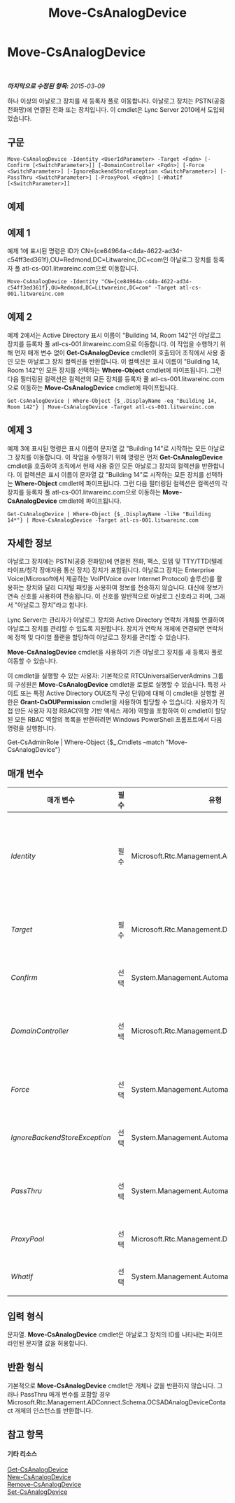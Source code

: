 ﻿---
title: Move-CsAnalogDevice
TOCTitle: Move-CsAnalogDevice
ms:assetid: c629c5f8-93e7-4fe4-ad51-52bc0ae99a46
ms:mtpsurl: https://technet.microsoft.com/ko-kr/library/Gg398816(v=OCS.15)
ms:contentKeyID: 49304982
ms.date: 08/10/2015
mtps_version: v=OCS.15
ms.translationtype: HT
---

# Move-CsAnalogDevice

 

_**마지막으로 수정된 항목:** 2015-03-09_

하나 이상의 아날로그 장치를 새 등록자 풀로 이동합니다. 아날로그 장치는 PSTN(공중 전화망)에 연결된 전화 또는 장치입니다. 이 cmdlet은 Lync Server 2010에서 도입되었습니다.

## 구문

    Move-CsAnalogDevice -Identity <UserIdParameter> -Target <Fqdn> [-Confirm [<SwitchParameter>]] [-DomainController <Fqdn>] [-Force <SwitchParameter>] [-IgnoreBackendStoreException <SwitchParameter>] [-PassThru <SwitchParameter>] [-ProxyPool <Fqdn>] [-WhatIf [<SwitchParameter>]]

## 예제

## 예제 1

예제 1에 표시된 명령은 ID가 CN={ce84964a-c4da-4622-ad34-c54ff3ed361f},OU=Redmond,DC=Litwareinc,DC=com인 아날로그 장치를 등록자 풀 atl-cs-001.litwareinc.com으로 이동합니다.

    Move-CsAnalogDevice -Identity "CN={ce84964a-c4da-4622-ad34-c54ff3ed361f},OU=Redmond,DC=Litwareinc,DC=com" -Target atl-cs-001.litwareinc.com

## 예제 2

예제 2에서는 Active Directory 표시 이름이 "Building 14, Room 142"인 아날로그 장치를 등록자 풀 atl-cs-001.litwareinc.com으로 이동합니다. 이 작업을 수행하기 위해 먼저 매개 변수 없이 **Get-CsAnalogDevice** cmdlet이 호출되어 조직에서 사용 중인 모든 아날로그 장치 컬렉션을 반환합니다. 이 컬렉션은 표시 이름이 "Building 14, Room 142"인 모든 장치를 선택하는 **Where-Object** cmdlet에 파이프됩니다. 그런 다음 필터링된 컬렉션은 컬렉션의 모든 장치를 등록자 풀 atl-cs-001.litwareinc.com으로 이동하는 **Move-CsAnalogDevice** cmdlet에 파이프됩니다.

    Get-CsAnalogDevice | Where-Object {$_.DisplayName -eq "Building 14, Room 142"} | Move-CsAnalogDevice -Target atl-cs-001.litwareinc.com

## 예제 3

예제 3에 표시된 명령은 표시 이름이 문자열 값 "Building 14"로 시작하는 모든 아날로그 장치를 이동합니다. 이 작업을 수행하기 위해 명령은 먼저 **Get-CsAnalogDevice** cmdlet을 호출하여 조직에서 현재 사용 중인 모든 아날로그 장치의 컬렉션을 반환합니다. 이 컬렉션은 표시 이름이 문자열 값 "Building 14"로 시작하는 모든 장치를 선택하는 **Where-Object** cmdlet에 파이프됩니다. 그런 다음 필터링된 컬렉션은 컬렉션의 각 장치를 등록자 풀 atl-cs-001.litwareinc.com으로 이동하는 **Move-CsAnalogDevice** cmdlet에 파이프됩니다.

    Get-CsAnalogDevice | Where-Object {$_.DisplayName -like "Building 14*"} | Move-CsAnalogDevice -Target atl-cs-001.litwareinc.com

## 자세한 정보

아날로그 장치에는 PSTN(공중 전화망)에 연결된 전화, 팩스, 모뎀 및 TTY/TTD(텔레타이프/청각 장애자용 통신 장치) 장치가 포함됩니다. 아날로그 장치는 Enterprise Voice(Microsoft에서 제공하는 VoIP(Voice over Internet Protocol) 솔루션)를 활용하는 장치와 달리 디지털 패킷을 사용하여 정보를 전송하지 않습니다. 대신에 정보가 연속 신호를 사용하여 전송됩니다. 이 신호를 일반적으로 아날로그 신호라고 하며, 그래서 "아날로그 장치"라고 합니다.

Lync Server는 관리자가 아날로그 장치와 Active Directory 연락처 개체를 연결하여 아날로그 장치를 관리할 수 있도록 지원합니다. 장치가 연락처 개체에 연결되면 연락처에 정책 및 다이얼 플랜을 할당하여 아날로그 장치를 관리할 수 있습니다.

**Move-CsAnalogDevice** cmdlet을 사용하여 기존 아날로그 장치를 새 등록자 풀로 이동할 수 있습니다.

이 cmdlet을 실행할 수 있는 사용자: 기본적으로 RTCUniversalServerAdmins 그룹의 구성원은 **Move-CsAnalogDevice** cmdlet을 로컬로 실행할 수 있습니다. 특정 사이트 또는 특정 Active Directory OU(조직 구성 단위)에 대해 이 cmdlet을 실행할 권한은 **Grant-CsOUPermission** cmdlet을 사용하여 할당할 수 있습니다. 사용자가 직접 만든 사용자 지정 RBAC(역할 기반 액세스 제어) 역할을 포함하여 이 cmdlet이 할당된 모든 RBAC 역할의 목록을 반환하려면 Windows PowerShell 프롬프트에서 다음 명령을 실행합니다.

Get-CsAdminRole | Where-Object {$\_.Cmdlets –match "Move-CsAnalogDevice"}

## 매개 변수


<table>
<colgroup>
<col style="width: 25%" />
<col style="width: 25%" />
<col style="width: 25%" />
<col style="width: 25%" />
</colgroup>
<thead>
<tr class="header">
<th>매개 변수</th>
<th>필수</th>
<th>유형</th>
<th>설명</th>
</tr>
</thead>
<tbody>
<tr class="odd">
<td><p><em>Identity</em></p></td>
<td><p>필수</p></td>
<td><p>Microsoft.Rtc.Management.AD.UserIdParameter</p></td>
<td><p>아날로그 장치의 고유 식별자입니다. 아날로그 장치는 연결된 연락처 개체의 Active Directory 고유 이름을 사용하여 식별됩니다. 기본적으로 아날로그 장치는 공용 이름으로 GUID(Globally Unique Identifier)를 사용합니다. 따라서 일반적으로 CN={ce84964a-c4da-4622-ad34-c54ff3ed361f},OU=Redmond,DC=Litwareinc,DC=com과 유사한 ID가 지정됩니다.</p></td>
</tr>
<tr class="even">
<td><p><em>Target</em></p></td>
<td><p>필수</p></td>
<td><p>Microsoft.Rtc.Management.Deploy.Fqdn</p></td>
<td><p>아날로그 장치를 이동해야 하는 등록자 풀의 FQDN(정규화된 도메인 이름)(예: atl-cs-001.litwareinc.com)입니다. 등록자 풀 이외에 호스팅 공급자의 FQDN도 대상이 될 수 있습니다.</p></td>
</tr>
<tr class="odd">
<td><p><em>Confirm</em></p></td>
<td><p>선택</p></td>
<td><p>System.Management.Automation.SwitchParameter</p></td>
<td><p>명령을 실행하기 전에 확인 메시지를 표시합니다.</p></td>
</tr>
<tr class="even">
<td><p><em>DomainController</em></p></td>
<td><p>선택</p></td>
<td><p>Microsoft.Rtc.Management.Deploy.Fqdn</p></td>
<td><p>아날로그 장치를 이동하기 위해 지정된 도메인 컨트롤러에 연결하는 데 사용됩니다. 특정 도메인 컨트롤러에 연결하려면 DomainController 매개 변수 뒤에 컴퓨터 이름(예: atl-cs-001) 또는 FQDN(예: atl-cs-001.litwareinc.com)을 포함합니다.</p></td>
</tr>
<tr class="odd">
<td><p><em>Force</em></p></td>
<td><p>선택</p></td>
<td><p>System.Management.Automation.SwitchParameter</p></td>
<td><p>이 매개 변수가 있으면 아날로그 장치를 이동하지만 연관된 데이터(예: 장치에 할당된 정책)를 모두 삭제합니다. 이 매개 변수가 있으면 장치가 연관된 모든 데이터와 함께 이동합니다.</p></td>
</tr>
<tr class="even">
<td><p><em>IgnoreBackendStoreException</em></p></td>
<td><p>선택</p></td>
<td><p>System.Management.Automation.SwitchParameter</p></td>
<td><p>이 매개 변수가 있으면 백 엔드 데이터베이스에서 발생했을 수 있는 모든 오류를 무시하고 오류가 발생했더라도 공통 영역 전화 이동을 시도하도록 컴퓨터에 명령합니다.</p></td>
</tr>
<tr class="odd">
<td><p><em>PassThru</em></p></td>
<td><p>선택</p></td>
<td><p>System.Management.Automation.SwitchParameter</p></td>
<td><p>이동할 사용자 계정을 나타내는 사용자 개체를 파이프라인을 통해 전달하는 데 사용됩니다. 기본적으로 <strong>Move-CsAnalogDevice</strong> cmdlet은 파이프라인을 통해 개체를 전달하지 않습니다.</p></td>
</tr>
<tr class="even">
<td><p><em>ProxyPool</em></p></td>
<td><p>선택</p></td>
<td><p>Microsoft.Rtc.Management.Deploy.Fqdn</p></td>
<td><p>이 매개 변수는 Microsoft Lync Online 2010에만 사용됩니다. Lync Server의 온-프레미스 구현에 사용하면 안 됩니다.</p></td>
</tr>
<tr class="odd">
<td><p><em>WhatIf</em></p></td>
<td><p>선택</p></td>
<td><p>System.Management.Automation.SwitchParameter</p></td>
<td><p>명령을 실제로 실행하지 않고도 명령이 실행될 경우 발생할 수 있는 현상을 설명합니다.</p></td>
</tr>
</tbody>
</table>


## 입력 형식

문자열. **Move-CsAnalogDevice** cmdlet은 아날로그 장치의 ID를 나타내는 파이프라인된 문자열 값을 허용합니다.

## 반환 형식

기본적으로 **Move-CsAnalogDevice** cmdlet은 개체나 값을 반환하지 않습니다. 그러나 PassThru 매개 변수를 포함할 경우 Microsoft.Rtc.Management.ADConnect.Schema.OCSADAnalogDeviceContact 개체의 인스턴스를 반환합니다.

## 참고 항목

#### 기타 리소스

[Get-CsAnalogDevice](get-csanalogdevice.md)  
[New-CsAnalogDevice](new-csanalogdevice.md)  
[Remove-CsAnalogDevice](remove-csanalogdevice.md)  
[Set-CsAnalogDevice](set-csanalogdevice.md)

